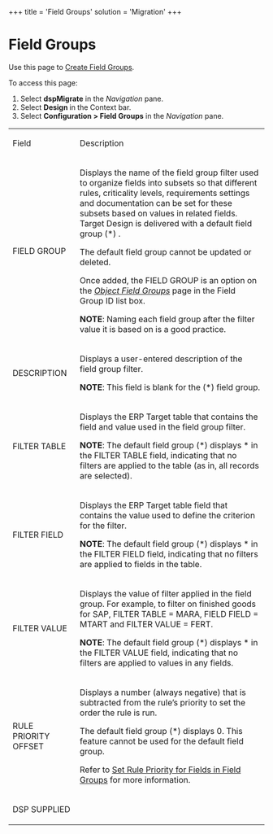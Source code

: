 +++
title = 'Field Groups'
solution = 'Migration'
+++

# Field Groups

<div class="use">

Use this page to [Create Field
Groups](../Use_Cases/Create_Field_Groups.htm).

</div>

To access this page:

1.  Select <span style="font-weight: bold;">dspMigrate</span> in the
    <span style="font-style: italic;">Navigation</span> pane.
2.  Select <span style="font-weight: bold;">Design </span>in the Context
    bar.
3.  Select <span style="font-weight: bold;">Configuration \> Field
    Groups</span> in the
    <span style="font-style: italic;">Navigation</span> pane.

<table>
<tbody>
<tr class="odd">
<td><p>Field</p></td>
<td><p>Description</p></td>
</tr>
<tr class="even">
<td><p>FIELD GROUP</p></td>
<td><p>Displays the name of the field group filter used to organize fields into subsets so that different rules, criticality levels, requirements settings and documentation can be set for these subsets based on values in related fields. Target Design is delivered with a default field group (*) .</p>
<p>The default field group cannot be updated or deleted.</p>
<p>Once added, the FIELD GROUP is an option on the <span style="font-style: italic;"><a href="Object_Field_Groups.htm">Object Field Groups</a></span> page in the Field Group ID list box.</p>
<p><strong>NOTE</strong>: Naming each field group after the filter value it is based on is a good practice.</p></td>
</tr>
<tr class="odd">
<td><p>DESCRIPTION</p></td>
<td><p>Displays a user-entered description of the field group filter.</p>
<p><strong>NOTE</strong>: This field is blank for the (*) field group.</p></td>
</tr>
<tr class="even">
<td><p>FILTER TABLE</p></td>
<td><p>Displays the ERP Target table that contains the field and value used in the field group filter.</p>
<p><strong>NOTE</strong>: The default field group (*) displays * in the FILTER TABLE field, indicating that no filters are applied to the table (as in, all records are selected).</p></td>
</tr>
<tr class="odd">
<td><p>FILTER FIELD</p></td>
<td><p>Displays the ERP Target table field that contains the value used to define the criterion for the filter.</p>
<p><strong>NOTE</strong>: The default field group (*) displays * in the FILTER FIELD field, indicating that no filters are applied to fields in the table.</p></td>
</tr>
<tr class="even">
<td><p>FILTER VALUE</p></td>
<td><p>Displays the value of filter applied in the field group. For example, to filter on finished goods for SAP, FILTER TABLE = MARA, FIELD FIELD = MTART and FILTER VALUE = FERT.</p>
<p><strong>NOTE</strong>: The default field group (*) displays * in the FILTER VALUE field, indicating that no filters are applied to values in any fields.</p></td>
</tr>
<tr class="odd">
<td><p>RULE PRIORITY OFFSET</p></td>
<td><p>Displays a number (<span>always negative) that is subtracted from the rule’s priority to set the order the rule is run.</span></p>
<p>The default field group (*) displays 0. This feature cannot be used for the default field group.</p>
<p>Refer to <a href="../Use_Cases/Set_Rule_Priority_for_Fields_in_Field_Groups.htm">Set Rule Priority for Fields in Field Groups</a> for more information.</p></td>
</tr>
<tr class="even">
<td><p>DSP SUPPLIED</p></td>
<td></td>
</tr>
</tbody>
</table>
